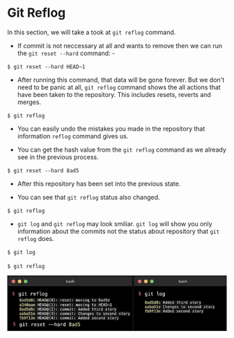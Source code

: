 # Git Reflog

In this section, we will take a took at `git reflog` command.

- If commit is not neccessary at all and wants to remove then we can run the `git reset --hard` command: -

```
$ git reset --hard HEAD~1 
```

- After running this command, that data will be gone forever. But we don't need to be panic at all, `git reflog` command shows the all actions that have been taken to the repository. This includes resets, reverts and merges.

```
$ git reflog
``` 

- You can easily undo the mistakes you made in the repository that information `reflog` command gives us.

- You can get the hash value from the `git reflog` command as we already see in the previous process.

```
$ git reset --hard 8ad5
```

- After this repository has been set into the previous state.

- You can see that `git reflog` status also changed.

```
$ git reflog
```

- `git log` and `git reflog` may look smiliar. `git log` will show you only information about the commits not the status about repository that `git reflog` does.

```
$ git log
  
$ git reflog  
```
![t1](../../images/t1.PNG)
